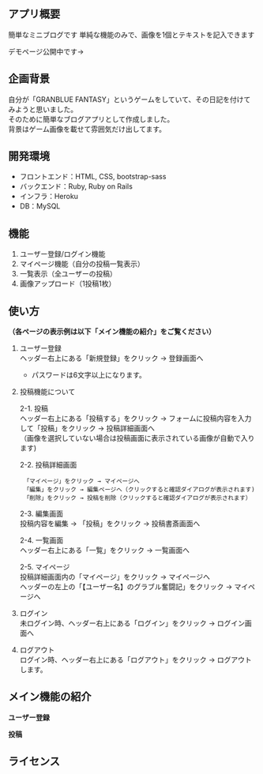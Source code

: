 ## アプリ概要
簡単なミニブログです
単純な機能のみで、画像を1個とテキストを記入できます

デモページ公開中です→

## 企画背景
自分が「GRANBLUE FANTASY」というゲームをしていて、その日記を付けてみようと思いました。  
そのために簡単なブログアプリとして作成しました。  
背景はゲーム画像を載せて雰囲気だけ出してます。

## 開発環境
- フロントエンド：HTML, CSS, bootstrap-sass  
- バックエンド：Ruby, Ruby on Rails  
- インフラ：Heroku  
- DB：MySQL  

## 機能
1. ユーザー登録/ログイン機能  
1. マイページ機能（自分の投稿一覧表示）  
1. 一覧表示（全ユーザーの投稿）  
1. 画像アップロード（1投稿1枚）  

## 使い方
**（各ページの表示例は以下「メイン機能の紹介」をご覧ください）**
    
1. ユーザー登録  
        ヘッダー右上にある「新規登録」をクリック → 登録画面へ  

      - パスワードは6文字以上になります。  
  
1. 投稿機能について
  
    2-1. 投稿  
        ヘッダー右上にある「投稿する」をクリック → フォームに投稿内容を入力して「投稿」をクリック → 投稿詳細画面へ  
        （画像を選択していない場合は投稿画面に表示されている画像が自動で入ります)  
  
    2-2. 投稿詳細画面  


        「マイページ」をクリック → マイページへ  
        「編集」をクリック → 編集ページへ（クリックすると確認ダイアログが表示されます)  
        「削除」をクリック → 投稿を削除（クリックすると確認ダイアログが表示されます）  
  
    2-3. 編集画面  
        投稿内容を編集 → 「投稿」をクリック → 投稿書斎画面へ  
  
    2-4. 一覧画面  
       ヘッダー右上にある「一覧」をクリック → 一覧画面へ  
  
    2-5. マイページ  
        投稿詳細画面内の「マイページ」をクリック → マイページへ  
        ヘッダーの左上の「【ユーザー名】のグラブル奮闘記」をクリック → マイページへ  
  
1. ログイン  
        未ログイン時、ヘッダー右上にある「ログイン」をクリック → ログイン画面へ  
  
1. ログアウト  
        ログイン時、ヘッダー右上にある「ログアウト」をクリック → ログアウトします。  
  
## メイン機能の紹介
**ユーザー登録**

**投稿**


## ライセンス



<!-- # README

This README would normally document whatever steps are necessary to get the
application up and running.

Things you may want to cover:

* Ruby version

* System dependencies

* Configuration

* Database creation

* Database initialization

* How to run the test suite

* Services (job queues, cache servers, search engines, etc.)

* Deployment instructions

* ... -->
